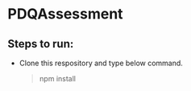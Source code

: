 # PDQAssessment

## Steps to run:

* Clone this respository  and type below command.
  > npm install
